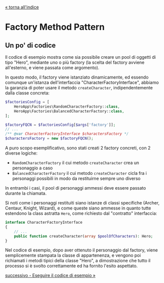 [&laquo; torna all'indice](../../README.md)
# Factory Method Pattern
## Un po' di codice

Il codice di esempio mostra come sia possibile creare un pool di oggetti di tipo "Hero", mediante uno o più factory (la scelta del factory avviene all'esterno, e viene passata come argomento).

In questo modo, il factory viene istanziato dinamicamente, ed essendo comunque un'istanza dell'interfaccia "CharacterFactoryInterface", abbiamo la garanzia di poter usare il metodo `createCharacter`, indipendentemente dalla classe concreta:

```php
$factoriesConfig = [
    HeroApp\Factories\RandomCharacterFactory::class,
    HeroApp\Factories\BalancedCharacterFactory::class,
];

$factoryFQCN = $factoriesConfig[$args['factory']];
// ...
/** @var CharacterFactoryInterface $charactersFactory */
$charactersFactory = new $factoryFQCN();
```

A puro scopo esemplificativo, sono stati creati 2 factory concreti, con 2 diverse logiche:
- `RandomCharacterFactory` il cui metodo `createCharacter` crea un personaggio a caso
- `BalancedCharacterFactory` il cui metodo `createCharacter` cicla fra i personaggi possibili in modo da restituirne sempre uno diverso

In entrambi i casi, il pool di personaggi ammessi deve essere passato durante la chiamata.

Si noti come i personaggi restituiti siano istanze di classi specifiche (Archer, Centaur, Knight, Wizard), e come queste siano ammesse in quanto tutte estendono la class astratta `Hero`, come richiesto dal "contratto" interfaccia:

```php
interface CharacterFactoryInterface
{
    // ...
    public function createCharacter(array $poolOfCharacters): Hero;
} 
```

Nel codice di esempio, dopo aver ottenuto il personaggio dal factory, viene semplicemente stampata la classe di appartenenza, e vengono poi richiamati i metodi tipici della classe "Hero", a dimostrazione che tutto il processo si è svolto correttamente ed ha fornito l'esito aspettato.

[successivo - Eseguire il codice di esempio &raquo;](05_executeExample.md)
